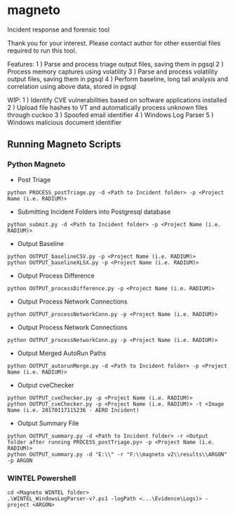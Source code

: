 # magneto
Incident response and forensic tool

Thank you for your interest. Please contact author for other essential files required to run this tool.

Features: 
1 ) Parse and process triage output files, saving them in pgsql 
2 ) Process memory captures using volatility 
3 ) Parse and process volatility output files, saving them in pgsql 
4 ) Perform baseline, long tail analysis and correlation using above data, stored in pgsql

WIP:
1 ) Identify CVE vulnerabilities based on software applications installed 
2 ) Upload file hashes to VT and automatically process unknown files through cuckoo 
3 ) Spoofed email identifier 
4 ) Windows Log Parser 
5 ) Windows malicious document identifier

## Running Magneto Scripts

### Python Magneto
* Post Triage
```
python PROCESS_postTriage.py -d <Path to Incident folder> -p <Project Name (i.e. RADIUM)>
```
* Submitting Incident Folders into Postgresql database
```
python submit.py -d <Path to Incident folder> -p <Project Name (i.e. RADIUM)>
```
* Output Baseline
```
python OUTPUT_baselineCSV.py -p <Project Name (i.e. RADIUM)>
python OUTPUT_baselineXLSX.py -p <Project Name (i.e. RADIUM)>
```
* Output Process Difference
```
python OUTPUT_processDifference.py -p <Project Name (i.e. RADIUM)>  
```
* Output Process Network Connections
```
python OUTPUT_processNetworkConn.py -p <Project Name (i.e. RADIUM)>  
```
* Output Process Network Connections
```
python OUTPUT_processNetworkConn.py -p <Project Name (i.e. RADIUM)>  
```
* Output Merged AutoRun Paths
```
python OUTPUT_autorunMerge.py -d <Path to Incident folder> -p <Project Name (i.e. RADIUM)>  
```
* Output cveChecker
```
python OUTPUT_cveChecker.py -p <Project Name (i.e. RADIUM)> 
python OUTPUT_cveChecker.py -p <Project Name (i.e. RADIUM)> -t <Image Name (i.e. 20170117115236 - AERO Incident)
```
* Output Summary File
```
python OUTPUT_summary.py -d <Path to Incident folder> -r <Output folder after running PROCESS_postTriage.py> -p <Project Name (i.e. RADIUM)>
python OUTPUT_summary.py -d "E:\\" -r "F:\\magneto v2\\results\\ARGON" -p ARGON
```
### WINTEL Powershell 
```
cd <Magneto WINTEL folder>
.\WINTEL_WindowsLogParser-v?.ps1 -logPath <...\Evidence\Logs)> -project <ARGON>
```
